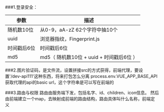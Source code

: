 ###1.登录安全：

| 参数 | 描述 |
| -------- | -------- |
| 随机数10位 | 从0-9，aA-zZ 62个字符中抽10个 |
| uuid | 浏览器指纹，Fingerprint.js |
| 时间戳后6位 | 时间戳后6位 |
| md5 | md5（ 随机数10位 + uuid + 时间戳后6位 ）|


###2.图片验证码，是文件流，设置拼接src的方式获得，前端代理，要设置'/dev-api111'这种东西，将来打包怎么分离
process.env.VUE_APP_BASE_API获取代理的api的basic url，这个字符串是可以写在前端的

###3.路由与权限
路由由服务端下发，包括名字、id、children、icon信息。
然后由前端建立一个map，去映射成前端的路由结构，路由具体叫什么名称，前端定义
